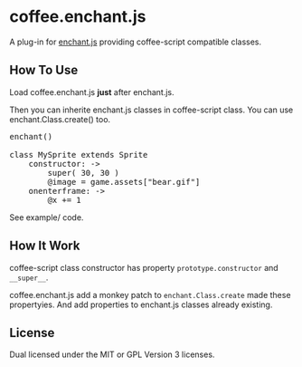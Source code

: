 coffee.enchant.js
=================

A plug-in for [enchant.js](http://enchantjs.com/) providing coffee-script compatible classes.


How To Use
----------

Load coffee.enchant.js **just** after enchant.js.

Then you can inherite enchant.js classes in coffee-script class.
You can use enchant.Class.create() too.

<pre>
enchant()

class MySprite extends Sprite
	constructor: ->
		super( 30, 30 )
		@image = game.assets["bear.gif"]
	onenterframe: ->
		@x += 1
</pre>

See example/ code.

How It Work
-----------

coffee-script class constructor has property `prototype.constructor` and `__super__`.

coffee.enchant.js add a monkey patch to `enchant.Class.create` made these propertyies. 
And add properties to enchant.js classes already existing.


License
-------

Dual licensed under the MIT or GPL Version 3 licenses.
